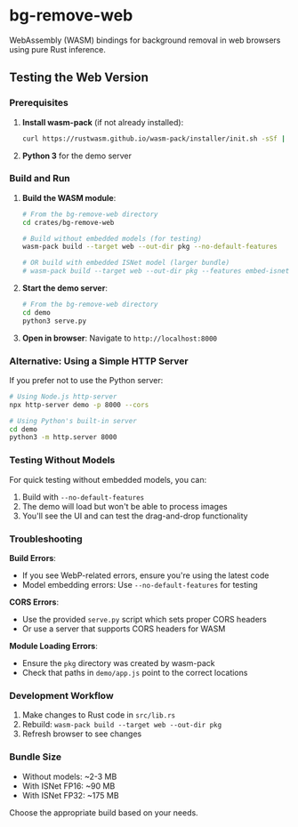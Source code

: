 # bg-remove-web

WebAssembly (WASM) bindings for background removal in web browsers using pure Rust inference.

## Testing the Web Version

### Prerequisites

1. **Install wasm-pack** (if not already installed):
   ```bash
   curl https://rustwasm.github.io/wasm-pack/installer/init.sh -sSf | sh
   ```

2. **Python 3** for the demo server

### Build and Run

1. **Build the WASM module**:
   ```bash
   # From the bg-remove-web directory
   cd crates/bg-remove-web
   
   # Build without embedded models (for testing)
   wasm-pack build --target web --out-dir pkg --no-default-features
   
   # OR build with embedded ISNet model (larger bundle)
   # wasm-pack build --target web --out-dir pkg --features embed-isnet-fp16
   ```

2. **Start the demo server**:
   ```bash
   # From the bg-remove-web directory
   cd demo
   python3 serve.py
   ```

3. **Open in browser**:
   Navigate to `http://localhost:8000`

### Alternative: Using a Simple HTTP Server

If you prefer not to use the Python server:

```bash
# Using Node.js http-server
npx http-server demo -p 8000 --cors

# Using Python's built-in server
cd demo
python3 -m http.server 8000
```

### Testing Without Models

For quick testing without embedded models, you can:

1. Build with `--no-default-features`
2. The demo will load but won't be able to process images
3. You'll see the UI and can test the drag-and-drop functionality

### Troubleshooting

**Build Errors**:
- If you see WebP-related errors, ensure you're using the latest code
- Model embedding errors: Use `--no-default-features` for testing

**CORS Errors**:
- Use the provided `serve.py` script which sets proper CORS headers
- Or use a server that supports CORS headers for WASM

**Module Loading Errors**:
- Ensure the `pkg` directory was created by wasm-pack
- Check that paths in `demo/app.js` point to the correct locations

### Development Workflow

1. Make changes to Rust code in `src/lib.rs`
2. Rebuild: `wasm-pack build --target web --out-dir pkg`
3. Refresh browser to see changes

### Bundle Size

- Without models: ~2-3 MB
- With ISNet FP16: ~90 MB
- With ISNet FP32: ~175 MB

Choose the appropriate build based on your needs.